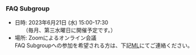 ### FAQ Subgroup

 - 日時: 2023年6月21日 (水) 15:00-17:30  
　　（毎月、第三水曜日に開催予定です。）  
 - 場所: Zoomによるオンライン会議    
 FAQ Subgroupへの参加を希望される方は、下記[ML](https://lists.openchainproject.org/g/japan-sg-faq)にてご連絡ください。  
  
  
